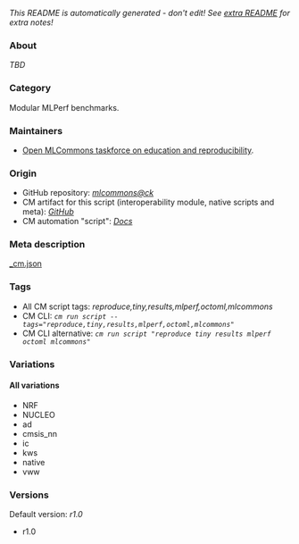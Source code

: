 *This README is automatically generated - don't edit! See [extra README](README-extra.md) for extra notes!*

### About

*TBD*

### Category

Modular MLPerf benchmarks.

### Maintainers

* [Open MLCommons taskforce on education and reproducibility](https://github.com/mlcommons/ck/blob/master/docs/mlperf-education-workgroup.md).

### Origin

* GitHub repository: *[mlcommons@ck](https://github.com/mlcommons/ck/tree/master/cm-mlops)*
* CM artifact for this script (interoperability module, native scripts and meta): *[GitHub](https://github.com/mlcommons/ck/tree/master/cm-mlops/script/reproduce-mlperf-octoml-tinyml-results)*
* CM automation "script": *[Docs](https://github.com/octoml/ck/blob/master/docs/list_of_automations.md#script)*


### Meta description
[_cm.json](_cm.json)


### Tags
* All CM script tags: *reproduce,tiny,results,mlperf,octoml,mlcommons*
* CM CLI: *`cm run script --tags="reproduce,tiny,results,mlperf,octoml,mlcommons"`*
* CM CLI alternative: *`cm run script "reproduce tiny results mlperf octoml mlcommons"`*


### Variations
#### All variations
* NRF
* NUCLEO
* ad
* cmsis_nn
* ic
* kws
* native
* vww

### Versions
Default version: *r1.0*

* r1.0